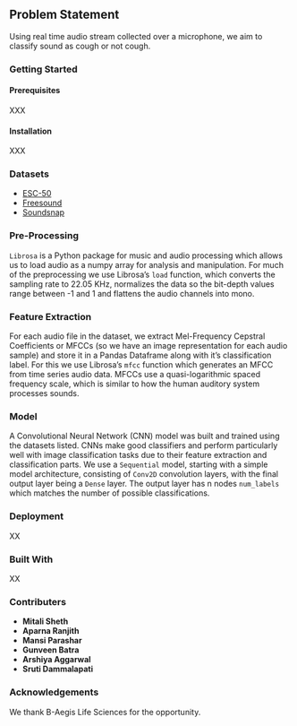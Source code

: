 ## Problem Statement
Using real time audio stream collected over a microphone, we aim to classify sound as cough or not cough. 

### Getting Started
#### Prerequisites
XXX
#### Installation
XXX

### Datasets
* [ESC-50](https://github.com/karolpiczak/ESC-50)
* [Freesound](www.freesound.org)
* [Soundsnap](www.soundsnap.com)

### Pre-Processing
`Librosa` is a Python package for music and audio processing which allows us to load audio as a numpy array for analysis and manipulation. For much of the preprocessing we use Librosa’s `load` function, which converts the sampling rate to 22.05 KHz, normalizes the data so the bit-depth values range between -1 and 1 and flattens the audio channels into mono.

### Feature Extraction
For each audio file in the dataset, we extract Mel-Frequency Cepstral Coefficients or MFCCs (so we have an image representation for each audio sample) and store it in a Pandas Dataframe along with it’s classification label. For this we use Librosa’s `mfcc` function which generates an MFCC from time series audio data. MFCCs use a quasi-logarithmic spaced frequency scale, which is similar to how the human auditory system processes sounds.

### Model
A Convolutional Neural Network (CNN) model was built and trained using the datasets listed. CNNs make good classifiers and perform particularly well with image classification tasks due to their feature extraction and classification parts. We use a `Sequential` model, starting with a simple model architecture, consisting of `Conv2D` convolution layers, with the final output layer being a `Dense` layer. The output layer has n nodes `num_labels` which matches the number of possible classifications.

### Deployment
XX

### Built With
XX

### Contributers
* **Mitali Sheth**
* **Aparna Ranjith**
* **Mansi Parashar**
* **Gunveen Batra**
* **Arshiya Aggarwal**
* **Sruti Dammalapati**

### Acknowledgements 
We thank B-Aegis Life Sciences for the opportunity.
